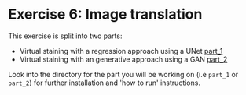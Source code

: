# Exercise 6: Image translation

This exercise is split into two parts: 
- Virtual staining with a regression approach using a UNet  [part_1](./part_1/)
- Virtual staining with an generative approach using a GAN [part_2](./part_2/)

Look into the directory for the part you will be working on (i.e `part_1` or `part_2`) for further installation and 'how to run' instructions.
